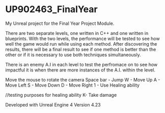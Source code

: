 # UP902463_FinalYear
My Unreal project for the Final Year Project Module. 

There are two separate levels, one written in C++ and one written in blueprints. With the two levels, the performance will be tested to see how well the game would run while using each method. After discovering the results, there will be a final result to see if one method is better than the other or if it is necessary to use both techniques simultaneously. 

There is an enemy A.I in each level to test the perfromace on to see how impactful it is when there are more instances of the A.I. within the level.


Move the mouse to rotate the camera
Space bar - Jump
W - Move Up
A - Move Left
S - Move Down
D - Move Right
1 - Use Healing ability

//testing purposes for healing ability
K- Take damage


Developed with Unreal Engine 4
Version 4.23
